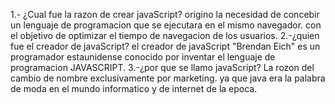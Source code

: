 1.- ¿Cual fue la razon de crear javaScript?
      origino la necesidad de concebir un lenguaje de programacion que se ejecutara  en el mismo navegador. con el objetivo de optimizar el tiempo de navegacion de los usuarios.
2.-¿quien fue el creador de javaScript?
    el creador de javaScript "Brendan Eich" es un programador estaunidense conocido por inventar el lenguaje de programacion JAVASCRIPT.
3.-¿por que se llamo javaScript?
    La rozon del cambio de nombre exclusivamente por marketing. ya que java era la palabra de moda en el mundo informatico y de internet de la epoca.